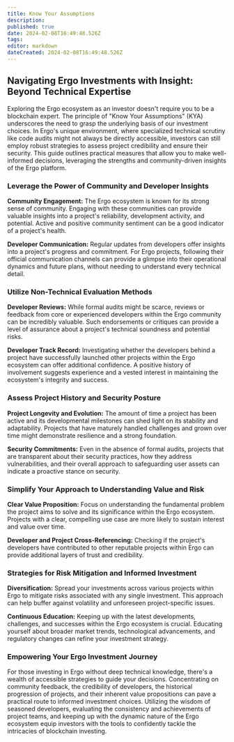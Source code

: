 ```yaml
---
title: Know Your Assumptions
description: 
published: true
date: 2024-02-08T16:49:48.526Z
tags: 
editor: markdown
dateCreated: 2024-02-08T16:49:48.526Z
---
```


## Navigating Ergo Investments with Insight: Beyond Technical Expertise

Exploring the Ergo ecosystem as an investor doesn't require you to be a blockchain expert. The principle of "Know Your Assumptions" (KYA) underscores the need to grasp the underlying basis of our investment choices. In Ergo's unique environment, where specialized technical scrutiny like code audits might not always be directly accessible, investors can still employ robust strategies to assess project credibility and ensure their security. This guide outlines practical measures that allow you to make well-informed decisions, leveraging the strengths and community-driven insights of the Ergo platform.

### Leverage the Power of Community and Developer Insights

**Community Engagement:** The Ergo ecosystem is known for its strong sense of community. Engaging with these communities can provide valuable insights into a project's reliability, development activity, and potential. Active and positive community sentiment can be a good indicator of a project's health.

**Developer Communication:** Regular updates from developers offer insights into a project's progress and commitment. For Ergo projects, following their official communication channels can provide a glimpse into their operational dynamics and future plans, without needing to understand every technical detail.

### Utilize Non-Technical Evaluation Methods

**Developer Reviews:** While formal audits might be scarce, reviews or feedback from core or experienced developers within the Ergo community can be incredibly valuable. Such endorsements or critiques can provide a level of assurance about a project's technical soundness and potential risks.

**Developer Track Record:** Investigating whether the developers behind a project have successfully launched other projects within the Ergo ecosystem can offer additional confidence. A positive history of involvement suggests experience and a vested interest in maintaining the ecosystem's integrity and success.

### Assess Project History and Security Posture

**Project Longevity and Evolution:** The amount of time a project has been active and its developmental milestones can shed light on its stability and adaptability. Projects that have maturely handled challenges and grown over time might demonstrate resilience and a strong foundation.

**Security Commitments:** Even in the absence of formal audits, projects that are transparent about their security practices, how they address vulnerabilities, and their overall approach to safeguarding user assets can indicate a proactive stance on security.

### Simplify Your Approach to Understanding Value and Risk

**Clear Value Proposition:** Focus on understanding the fundamental problem the project aims to solve and its significance within the Ergo ecosystem. Projects with a clear, compelling use case are more likely to sustain interest and value over time.

**Developer and Project Cross-Referencing:** Checking if the project's developers have contributed to other reputable projects within Ergo can provide additional layers of trust and credibility.

### Strategies for Risk Mitigation and Informed Investment

**Diversification:** Spread your investments across various projects within Ergo to mitigate risks associated with any single investment. This approach can help buffer against volatility and unforeseen project-specific issues.

**Continuous Education:** Keeping up with the latest developments, challenges, and successes within the Ergo ecosystem is crucial. Educating yourself about broader market trends, technological advancements, and regulatory changes can refine your investment strategy.

### Empowering Your Ergo Investment Journey

For those investing in Ergo without deep technical knowledge, there's a wealth of accessible strategies to guide your decisions. Concentrating on community feedback, the credibility of developers, the historical progression of projects, and their inherent value propositions can pave a practical route to informed investment choices. Utilizing the wisdom of seasoned developers, evaluating the consistency and achievements of project teams, and keeping up with the dynamic nature of the Ergo ecosystem equip investors with the tools to confidently tackle the intricacies of blockchain investing.
